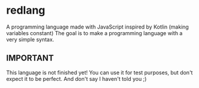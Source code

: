 # redlang
A programming language made with JavaScript inspired by Kotlin (making variables constant)
The goal is to make a programming language with a very simple syntax.

## IMPORTANT
This language is not finished yet! You can use it for test purposes, but don't expect it to be perfect. And don't say I haven't told you ;)
